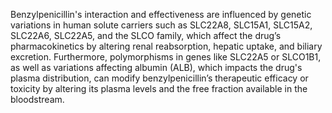 Benzylpenicillin's interaction and effectiveness are influenced by genetic variations in human solute carriers such as SLC22A8, SLC15A1, SLC15A2, SLC22A6, SLC22A5, and the SLCO family, which affect the drug’s pharmacokinetics by altering renal reabsorption, hepatic uptake, and biliary excretion. Furthermore, polymorphisms in genes like SLC22A5 or SLCO1B1, as well as variations affecting albumin (ALB), which impacts the drug's plasma distribution, can modify benzylpenicillin’s therapeutic efficacy or toxicity by altering its plasma levels and the free fraction available in the bloodstream.